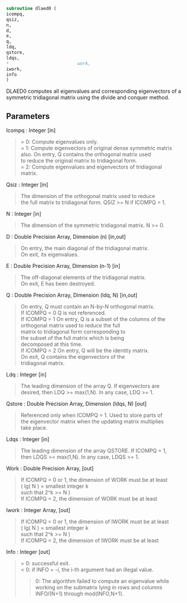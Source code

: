 ```fortran  
subroutine dlaed0 (  
icompq,  
qsiz,  
n,  
d,  
e,  
q,  
ldq,  
qstore,  
ldqs,  
*                          work,  
iwork,  
info  
)  
```  
  
DLAED0 computes all eigenvalues and corresponding eigenvectors of a  
symmetric tridiagonal matrix using the divide and conquer method.  
  
## Parameters  
Icompq : Integer [in]  
> = 0:  Compute eigenvalues only.  
> = 1:  Compute eigenvectors of original dense symmetric matrix  
> also.  On entry, Q contains the orthogonal matrix used  
> to reduce the original matrix to tridiagonal form.  
> = 2:  Compute eigenvalues and eigenvectors of tridiagonal  
> matrix.  
  
Qsiz : Integer [in]  
> The dimension of the orthogonal matrix used to reduce  
> the full matrix to tridiagonal form.  QSIZ >= N if ICOMPQ = 1.  
  
N : Integer [in]  
> The dimension of the symmetric tridiagonal matrix.  N >= 0.  
  
D : Double Precision Array, Dimension (n) [in,out]  
> On entry, the main diagonal of the tridiagonal matrix.  
> On exit, its eigenvalues.  
  
E : Double Precision Array, Dimension (n-1) [in]  
> The off-diagonal elements of the tridiagonal matrix.  
> On exit, E has been destroyed.  
  
Q : Double Precision Array, Dimension (ldq, N) [in,out]  
> On entry, Q must contain an N-by-N orthogonal matrix.  
> If ICOMPQ = 0    Q is not referenced.  
> If ICOMPQ = 1    On entry, Q is a subset of the columns of the  
> orthogonal matrix used to reduce the full  
> matrix to tridiagonal form corresponding to  
> the subset of the full matrix which is being  
> decomposed at this time.  
> If ICOMPQ = 2    On entry, Q will be the identity matrix.  
> On exit, Q contains the eigenvectors of the  
> tridiagonal matrix.  
  
Ldq : Integer [in]  
> The leading dimension of the array Q.  If eigenvectors are  
> desired, then  LDQ >= max(1,N).  In any case,  LDQ >= 1.  
  
Qstore : Double Precision Array, Dimension (ldqs, N) [out]  
> Referenced only when ICOMPQ = 1.  Used to store parts of  
> the eigenvector matrix when the updating matrix multiplies  
> take place.  
  
Ldqs : Integer [in]  
> The leading dimension of the array QSTORE.  If ICOMPQ = 1,  
> then  LDQS >= max(1,N).  In any case,  LDQS >= 1.  
  
Work : Double Precision Array, [out]  
> If ICOMPQ = 0 or 1, the dimension of WORK must be at least  
> ( lg( N ) = smallest integer k  
> such that 2^k >= N )  
> If ICOMPQ = 2, the dimension of WORK must be at least  
  
Iwork : Integer Array, [out]  
> If ICOMPQ = 0 or 1, the dimension of IWORK must be at least  
> ( lg( N ) = smallest integer k  
> such that 2^k >= N )  
> If ICOMPQ = 2, the dimension of IWORK must be at least  
  
Info : Integer [out]  
> = 0:  successful exit.  
> < 0:  if INFO = -i, the i-th argument had an illegal value.  
> > 0:  The algorithm failed to compute an eigenvalue while  
> working on the submatrix lying in rows and columns  
> INFO/(N+1) through mod(INFO,N+1).  
  
